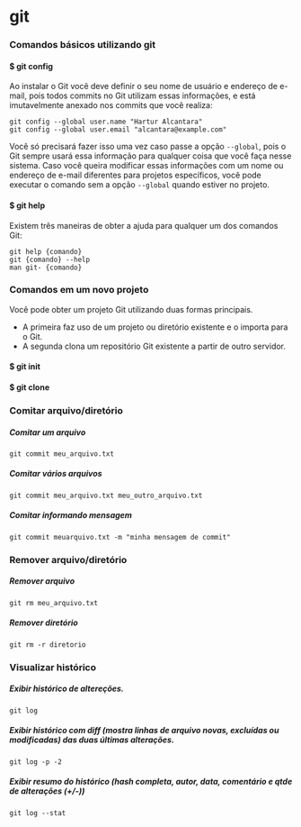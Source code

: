 # git

### Comandos básicos utilizando git

#### $ git config

Ao instalar o Git você deve definir o seu nome de usuário e endereço de e-mail, pois todos commits no Git utilizam essas informações, e está imutavelmente anexado nos commits que você realiza:

    git config --global user.name "Hartur Alcantara"
    git config --global user.email "alcantara@example.com"


Você só precisará fazer isso uma vez caso passe a opção ```--global```, pois o Git sempre usará essa informação para qualquer coisa que você faça nesse sistema. Caso você queira modificar essas informações com um nome ou endereço de e-mail diferentes para projetos específicos, você pode executar o comando sem a opção ```--global``` quando estiver no projeto.

#### $ git help
Existem três maneiras de obter a ajuda para qualquer um dos comandos Git:


    git help {comando}
    git {comando} --help
    man git- {comando}


### Comandos em um novo projeto
Você pode obter um projeto Git utilizando duas formas principais.
- A primeira faz uso de um projeto ou diretório existente e o importa para o Git.
- A segunda clona um repositório Git existente a partir de outro servidor.

#### $ git init

#### $ git clone

### Comitar arquivo/diretório

##### Comitar um arquivo

	git commit meu_arquivo.txt

##### Comitar vários arquivos

	git commit meu_arquivo.txt meu_outro_arquivo.txt
	
##### Comitar informando mensagem

	git commit meuarquivo.txt -m "minha mensagem de commit"

### Remover arquivo/diretório

##### Remover arquivo

	git rm meu_arquivo.txt

##### Remover diretório

	git rm -r diretorio

### Visualizar histórico

##### Exibir histórico de altereções.
	
	git log
	
##### Exibir histórico com diff (mostra linhas de arquivo novas, excluídas ou modificadas) das duas últimas alterações.

	git log -p -2
	
##### Exibir resumo do histórico (hash completa, autor, data, comentário e qtde de alterações (+/-))

	git log --stat
	
